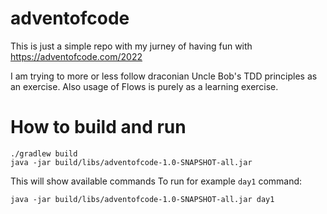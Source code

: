 # adventofcode
This is just a simple repo with my jurney of having fun with https://adventofcode.com/2022

I am trying to more or less follow draconian Uncle Bob's TDD principles as an exercise. Also usage of Flows is purely as a learning exercise.

# How to build and run
```shell
./gradlew build
java -jar build/libs/adventofcode-1.0-SNAPSHOT-all.jar
```
This will show available commands
To run for example `day1` command:
```shell
java -jar build/libs/adventofcode-1.0-SNAPSHOT-all.jar day1
```
